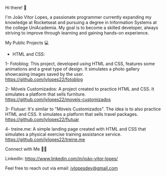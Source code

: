Hi there! 👋 

I'm João Vitor Lopes, a passionate programmer currently expanding my knowledge at Rocketseat and pursuing a degree in Information Systems at the college UniAcademia. 
My goal is to become a skilled developer, always striving to improve through learning and gaining hands-on experience.

My Public Projects 💻

- HTML and CSS:

1- Fotoblog: This project, developed using HTML and CSS, features some animations and a great type of design. It simulates a photo gallery showcasing images saved by the user.
   https://github.com/jvlopes22/fotoblog

2- Móveis Customizados: A project created to practice HTML and CSS. It simulates a platform that sells furniture.
   https://github.com/jvlopes22/moveis-customizados

3- Flutuar: It's similar to "Móveis Customizados". The idea is to also practice HTML and CSS. It simulates a platform that sells travel packages.
   https://github.com/jvlopes22/flutuar

4- treine.me: A simple landing page created with HTML and CSS that simulates a physical exercise training assistance service.
   https://github.com/jvlopes22/treine.me

Connect with Me 🙋‍♂️

LinkedIn: https://www.linkedin.com/in/joão-vitor-lopes/

Feel free to reach out via email: jvlopesdev@gmail.com
